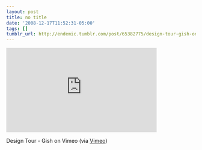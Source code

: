```yaml
---
layout: post
title: no title
date: '2008-12-17T11:52:31-05:00'
tags: []
tumblr_url: http://endemic.tumblr.com/post/65382775/design-tour-gish-on-vimeo-via-vimeo
---
```

<iframe src="https://player.vimeo.com/video/2531746?title=0&amp;byline=0&amp;portrait=0" width="400" height="225" frameborder="0" title="Design Tour - Gish" webkitallowfullscreen mozallowfullscreen allowfullscreen></iframe>  

Design Tour - Gish on Vimeo (via [Vimeo](http://vimeo.com/2531746))

